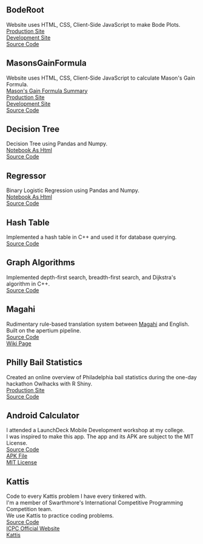 ## BodeRoot
  Website uses HTML, CSS, Client-Side JavaScript to make Bode Plots. <br/>
  [Production Site](https://lpsa.swarthmore.edu/Bode/bodeDraw.html) <br/>
  [Development Site](https://vader-coder.github.io/BodeRoot/) <br/>
  [Source Code](https://github.com/vader-coder/BodeRoot) <br/>

## MasonsGainFormula
  Website uses HTML, CSS, Client-Side JavaScript to calculate Mason's Gain Formula. <br/>
  [Mason's Gain Formula Summary](https://en.wikipedia.org/wiki/Mason%27s_gain_formula#Formula) <br/>
  [Production Site](https://lpsa.swarthmore.edu/SFG/) <br/>
  [Development Site](https://vader-coder.github.io/MasonsGainFormula/) <br/>
  [Source Code](https://github.com/vader-coder/MasonsGainFormula) <br/>

## Decision Tree
  Decision Tree using Pandas and Numpy. <br/>
  [Notebook As Html](https://vader-coder.github.io/MiscStat/tree/tree.html)<br/>
  [Source Code](https://github.com/vader-coder/MiscStat/tree/main/tree)<br/>

## Regressor
  Binary Logistic Regression using Pandas and Numpy. <br/>
  [Notebook As Html](https://vader-coder.github.io/MiscStat/log/logistic.html)<br/>
  [Source Code](https://github.com/vader-coder/MiscStat/tree/main/log)<br/>
  
## Hash Table
  Implemented a hash table in C++ and used it for database querying. <br/>
  [Source Code](https://drive.google.com/drive/folders/1ILYB5M7jlwlISkL5fvXkfyBaF6hE1Pps?usp=sharing)<br/>
  
## Graph Algorithms
  Implemented depth-first search, breadth-first search, and Dijkstra's algorithm in C++. <br/>
  [Source Code](https://drive.google.com/drive/folders/1kYX1bHWY7dvvSbz0Z9ZOavjhWS8fMnLt?usp=sharing)<br/>

## Magahi
  Rudimentary rule-based translation system between [Magahi](https://en.wikipedia.org/wiki/Magahi_language) and English. <br/>
  Built on the apertium pipeline.<br/>
  [Source Code](https://github.com/apertium/apertium-mag)<br/>
  [Wiki Page](https://wikis.swarthmore.edu/ling073/Magahi)<br/>

## Philly Bail Statistics
  Created an online overview of Philadelphia bail statistics during the one-day hackathon Owlhacks with R Shiny. <br/>
  [Production Site](https://phillybail.shinyapps.io/philly-bail/) <br/>
  [Source Code](https://github.com/dzhen19/philly-bail) <br/>

## Android Calculator
  I attended a LaunchDeck Mobile Development workshop at my college. <br/>
  I was inspired to make this app. The app and its APK are subject to the MIT License. <br/>
  [Source Code](https://github.com/vader-coder/Scientific-Calculator) <br/>
  [APK File](https://drive.google.com/drive/folders/1bs8LLBjq0-AEpmbTAWSDFc9EvHRBoRHG?usp=sharing) <br/>
  [MIT License](https://opensource.org/licenses/MIT) <br/>

## Kattis
  Code to every Kattis problem I have every tinkered with. <br/>
  I'm a member of Swarthmore's International Competitive Programming Competition team. <br/>
  We use Kattis to practice coding problems. <br/>
  [Source Code](https://github.com/vader-coder/Kattis) <br/>
  [ICPC Official Website](https://icpc.global/) <br/>
  [Kattis](https://open.kattis.com/) <br/>
